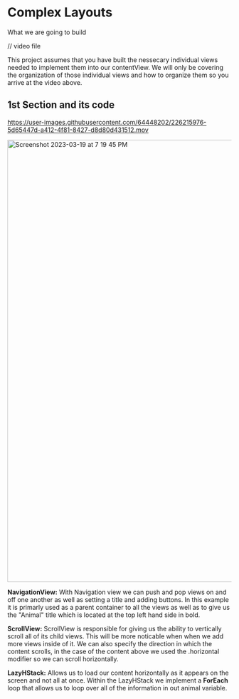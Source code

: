 # Complex Layouts

What we are going to build 

// video file

This project assumes that you have built the nessecary individual views needed to implement them into our contentView. We will only be covering the
organization of those individual views and how to organize them so you arrive at the video above.




## 1st Section and its code


https://user-images.githubusercontent.com/64448202/226215976-5d65447d-a412-4f81-8427-d8d80d431512.mov


<img width="992" alt="Screenshot 2023-03-19 at 7 19 45 PM" src="https://user-images.githubusercontent.com/64448202/226216091-eb734a5c-fba8-46f2-9536-5528eeac1fd1.png">





**NavigationView:** With Navigation view we can push and pop views on and off one another as well as setting a title and adding buttons. In this example 
it is primarly used as a parent container to all the views as well as to give us the "Animal" title which is located at the top left hand side in bold.

**ScrollView:** ScrollView is responsible for giving us the ability to vertically scroll all of its child views. This will be more noticable when
when we add more views inside of it. We can also specify the direction in which the content scrolls, in the case of the content above we used the
.horizontal modifier so we can scroll horizontally. 



**LazyHStack:** Allows us to load our content horizontally as it appears on the screen and not all at once. Within the LazyHStack we implement a **ForEach** loop that allows us to loop over all of the information in out animal variable. 













